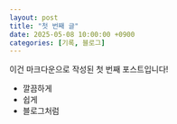 ```yaml
---
layout: post
title: "첫 번째 글"
date: 2025-05-08 10:00:00 +0900
categories: [기록, 블로그]
---
```


이건 마크다운으로 작성된 첫 번째 포스트입니다!

- 깔끔하게
- 쉽게
- 블로그처럼
